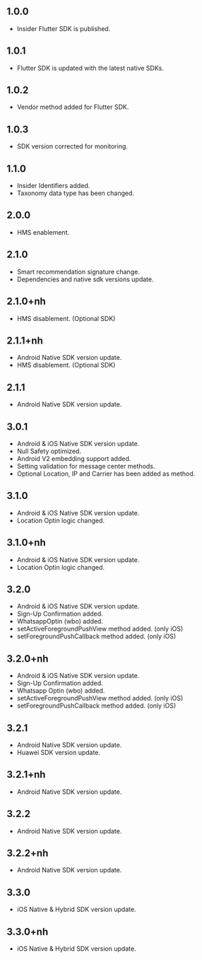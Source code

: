 ## 1.0.0

* Insider Flutter SDK is published.

## 1.0.1

* Flutter SDK is updated with the latest native SDKs.

## 1.0.2

* Vendor method added for Flutter SDK.

## 1.0.3

* SDK version corrected for monitoring.

## 1.1.0

* Insider Identifiers added.
* Taxonomy data type has been changed.

## 2.0.0

* HMS enablement.

## 2.1.0

* Smart recommendation signature change.
* Dependencies and native sdk versions update.

## 2.1.0+nh

* HMS disablement. (Optional SDK)

## 2.1.1+nh

* Android Native SDK version update.
* HMS disablement. (Optional SDK)

## 2.1.1

* Android Native SDK version update.

## 3.0.1

* Android & iOS Native SDK version update.
* Null Safety optimized.
* Android V2 embedding support added.
* Setting validation for message center methods.
* Optional Location, IP and Carrier has been added as method.

## 3.1.0

* Android & iOS Native SDK version update.
* Location Optin logic changed.

## 3.1.0+nh

* Android & iOS Native SDK version update.
* Location Optin logic changed.

## 3.2.0

* Android & iOS Native SDK version update.
* Sign-Up Confirmation added.
* WhatsappOptin (wbo) added.
* setActiveForegroundPushView method added. (only iOS)
* setForegroundPushCallback method added. (only iOS)

## 3.2.0+nh

* Android & iOS Native SDK version update.
* Sign-Up Confirmation added.
* Whatsapp Optin (wbo) added.
* setActiveForegroundPushView method added. (only iOS)
* setForegroundPushCallback method added. (only iOS)

## 3.2.1

* Android Native SDK version update.
* Huawei SDK version update.

## 3.2.1+nh

* Android Native SDK version update.

## 3.2.2

* Android Native SDK version update.

## 3.2.2+nh

* Android Native SDK version update.

## 3.3.0

* iOS Native & Hybrid SDK version update.

## 3.3.0+nh

* iOS Native & Hybrid SDK version update.